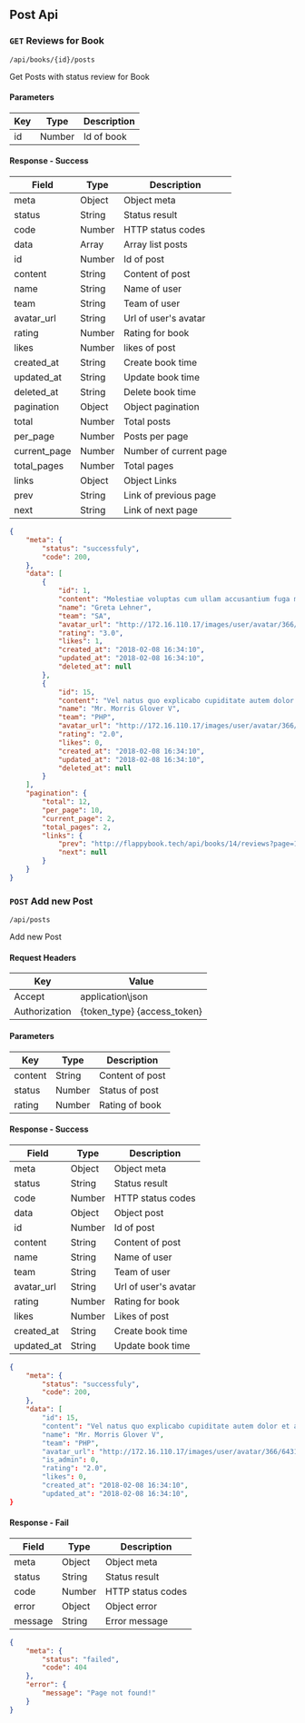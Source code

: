 ## Post Api
### `GET` Reviews for Book
```
/api/books/{id}/posts
```
Get Posts with status review for Book

#### Parameters
| Key | Type | Description |
|---|---|---|
| id | Number | Id of book |

#### Response - Success
| Field | Type | Description |
|-------|------|-------------|
| meta | Object | Object meta |
| status | String | Status result |
| code | Number | HTTP status codes |
| data | Array | Array list posts |
| id | Number | Id of post |
| content | String | Content of post |
| name | String | Name of user |
| team | String | Team of user |
| avatar_url | String | Url of user's avatar |
| rating | Number | Rating for book |
| likes | Number | likes of post |
| created_at | String | Create book time |
| updated_at | String | Update book time |
| deleted_at | String | Delete book time |
| pagination | Object | Object pagination |
| total | Number | Total posts |
| per_page | Number | Posts per page |
| current_page | Number | Number of current page |
| total_pages | Number | Total pages |
| links | Object | Object Links |
| prev | String | Link of previous page |
| next | String | Link of next page |


```json
{
    "meta": {
        "status": "successfuly",
        "code": 200,
    },
    "data": [
        {
            "id": 1,
            "content": "Molestiae voluptas cum ullam accusantium fuga magnam.",
            "name": "Greta Lehner",
            "team": "SA",
            "avatar_url": "http://172.16.110.17/images/user/avatar/366/64weew314e61ccc.png",
            "rating": "3.0",
            "likes": 1,
            "created_at": "2018-02-08 16:34:10",
            "updated_at": "2018-02-08 16:34:10",
            "deleted_at": null
        },
        {
            "id": 15,
            "content": "Vel natus quo explicabo cupiditate autem dolor et aliquid.",
            "name": "Mr. Morris Glover V",
            "team": "PHP",
            "avatar_url": "http://172.16.110.17/images/user/avatar/366/64314e61ccc.png",
            "rating": "2.0",
            "likes": 0,
            "created_at": "2018-02-08 16:34:10",
            "updated_at": "2018-02-08 16:34:10",
            "deleted_at": null
        }
    ],
    "pagination": {
        "total": 12,
        "per_page": 10,
        "current_page": 2,
        "total_pages": 2,
        "links": {
            "prev": "http://flappybook.tech/api/books/14/reviews?page=1",
            "next": null
        }
    }
}
```

### `POST` Add new Post
```
/api/posts
```
Add new Post

#### Request Headers
| Key | Value |
|---|---|
| Accept | application\json |
| Authorization | {token_type} {access_token} |

#### Parameters
| Key | Type | Description |
|---|---|---|
| content | String | Content of post |
| status | Number | Status of post |
| rating | Number | Rating of book |

#### Response - Success
| Field | Type | Description |
|-------|------|-------------|
| meta | Object | Object meta |
| status | String | Status result |
| code | Number | HTTP status codes |
| data | Object | Object post |
| id | Number | Id of post |
| content | String | Content of post |
| name | String | Name of user |
| team | String | Team of user |
| avatar_url | String | Url of user's avatar |
| rating | Number | Rating for book |
| likes | Number | Likes of post |
| created_at | String | Create book time |
| updated_at | String | Update book time |


```json
{
    "meta": {
        "status": "successfuly",
        "code": 200,
    },
    "data": [
        "id": 15,
        "content": "Vel natus quo explicabo cupiditate autem dolor et aliquid.",
        "name": "Mr. Morris Glover V",
        "team": "PHP",
        "avatar_url": "http://172.16.110.17/images/user/avatar/366/64314e61ccc.png",
        "is_admin": 0,
        "rating": "2.0",
        "likes": 0,
        "created_at": "2018-02-08 16:34:10",
        "updated_at": "2018-02-08 16:34:10",
}
```

#### Response - Fail
| Field | Type | Description |
|-------|------|-------------|
| meta | Object | Object meta |
| status | String | Status result |
| code | Number | HTTP status codes |
| error | Object | Object error |
| message | String | Error message |

```json
{
    "meta": {
        "status": "failed",
        "code": 404
    },
    "error": {
        "message": "Page not found!"
    }
}
```
